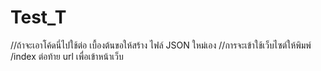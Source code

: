 # Test_T
//ถ้าจะเอาโค้ดนี่ไปใช้ต่อ เบื้องต้นขอให้สร้าง ไฟล์ JSON ใหม่เอง
//การจะเข้าใช้เว็บไซต์ให้พิมพ์ /index ต่อท้าย url เพื่อเข้าหน้าเว็บ
